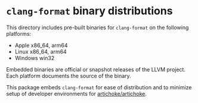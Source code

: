 # `clang-format` binary distributions

This directory includes pre-built binaries for `clang-format` on the following
platforms:

- Apple x86_64, arm64
- Linux x86_64, arm64
- Windows win32

Embedded binaries are official or snapshot releases of the LLVM project. Each
platform documents the source of the binary.

This package embeds `clang-format` for ease of distribution and to minimize
setup of developer environments for [artichoke/artichoke].

[artichoke/artichoke]: https://github.com/artichoke/artichoke
